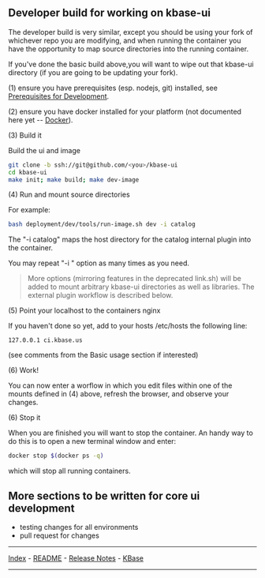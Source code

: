 ## Developer build for working on kbase-ui

The developer build is very similar, except you should be using your fork of whichever repo you are modifying, and when running the container you have the opportunity to map source directories into the running container.

If you've done the basic build above,you will want to wipe out that kbase-ui directory (if you are going to be updating your fork).

(1) ensure you have prerequisites (esp. nodejs, git) installed, see [Prerequisites for Development](development-prerequisites.md).

(2) ensure you have docker installed for your platform (not documented here yet -- [Docker](https://www.docker.com)).

(3) Build it

Build the ui and image

```bash
git clone -b ssh://git@github.com/<you>/kbase-ui
cd kbase-ui
make init; make build; make dev-image
```

(4) Run and mount source directories

For example:

```bash
bash deployment/dev/tools/run-image.sh dev -i catalog
```

The "-i catalog" maps the host directory for the catalog internal plugin into the container.

You may repeat "-i <plugin>" option as many times as you need.

> More options (mirroring features in the deprecated link.sh) will be added to mount arbitrary kbase-ui directories as well as libraries. The external plugin workflow is described below.

(5) Point your localhost to the containers nginx

If you haven't done so yet, add to your hosts /etc/hosts the following line:

```
127.0.0.1 ci.kbase.us
```

(see comments from the Basic usage section if interested)

(6) Work!

You can now enter a worflow in which you edit files within one of the mounts defined in (4) above, refresh the browser, and observe your changes.

(6) Stop it

When you are finished you will want to stop the container. An handy way to do this is to open a new terminal window and enter:

```bash
docker stop $(docker ps -q)
```

which will stop all running containers.

## More sections to be written for core ui development

- testing changes for all environments
- pull request for changes


---

[Index](../index.md) - [README](../README.md) - [Release Notes](../../release-notes/index.md) - [KBase](http://kbase.us)

---